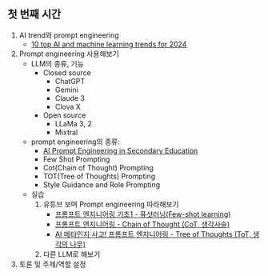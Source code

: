 ## 첫 번째 시간
1. AI trend와 prompt engineering
   * [10 top AI and machine learning trends for 2024](https://www.techtarget.com/searchenterpriseai/tip/9-top-AI-and-machine-learning-trends)
1. Prompt engineering 사용해보기
   * LLM의 종류, 기능
       * Closed source
           * ChatGPT 
           * Gemini
           * Claude 3
           * Clova X
       * Open source
           * LLaMa 3, 2
           * Mixtral
   * prompt engineering의 종류:
       * [AI Prompt Engineering in Secondary Education](https://medium.com/@evanjharris2/ai-prompt-engineering-in-secondary-education-883626d09c15)
       * Few Shot Prompting
       * Cot(Chain of Thought) Prompting
       * TOT(Tree of Thoughts) Prompting
       * Style Guidance and Role Prompting
   * 실습
       1. 유튜브 보며 Prompt engineering 따라해보기
           * [프롬프트 엔지니어링 기초1 - 퓨샷러닝(Few-shot learning)](https://youtu.be/yppOxUAQGZA?si=-9N9pnVxXSf53aaW)
           * [프롬프트 엔지니어링 - Chain of Thought (CoT, 생각사슬)](https://www.youtube.com/watch?v=yjq-UxVQPNU&list=PLPmLGu9G9xf-SDKtWcZXeaoNmoW7pdwyG&index=6)
           * [AI 메타인지 사고! 프롬프트 엔지니어링 - Tree of Thoughts (ToT, 생각의 나무)](https://www.youtube.com/watch?v=cF9qqdLwLfo&list=PLPmLGu9G9xf-SDKtWcZXeaoNmoW7pdwyG&index=11)
       1. 다른 LLM로 해보기
1. 토론 및 주제/역할 설정
